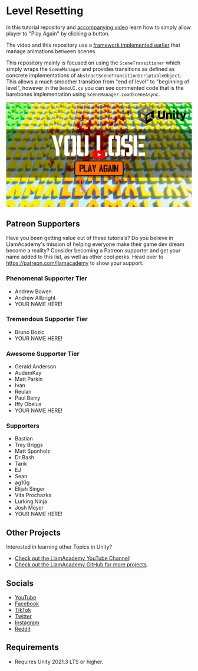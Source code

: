 ﻿# Level Resetting

In this tutorial repository and [accompanying video](https://youtu.be/fIZ9m7A1pUA) learn how to simply allow player to "Play Again" by clicking a button. 

The video and this repository use a [framework implemented earlier](https://youtu.be/UoiuKeyGjc8) that manage animations between scenes. 

This repository mainly is focused on using the `SceneTransitioner` which simply wraps the `SceneManager` and provides transitions as defined as concrete implementations of `AbstractSceneTransitionScriptableObject`. This allows a much smoother transition from "end of level" to "beginning of level", however in the `DemoUI.cs` you can see commented code that is the barebones implementation using `SceneManager.LoadSceneAsync`.

[![Youtube Tutorial](./Video%20Screenshot.jpg)](https://youtu.be/fIZ9m7A1pUA)

## Patreon Supporters
Have you been getting value out of these tutorials? Do you believe in LlamAcademy's mission of helping everyone make their game dev dream become a reality? Consider becoming a Patreon supporter and get your name added to this list, as well as other cool perks.
Head over to https://patreon.com/llamacademy to show your support.

### Phenomenal Supporter Tier
* Andrew Bowen
* Andrew Allbright
* YOUR NAME HERE!

### Tremendous Supporter Tier
* Bruno Bozic
* YOUR NAME HERE!

### Awesome Supporter Tier
* Gerald Anderson
* AudemKay
* Matt Parkin
* Ivan
* Reulan
* Paul Berry
* Iffy Obelus
* YOUR NAME HERE!

### Supporters
* Bastian
* Trey Briggs
* Matt Sponholz
* Dr Bash
* Tarik
* EJ
* Sean
* ag10g
* Elijah Singer
* Vita Prochazka
* Lurking Ninja
* Josh Meyer
* YOUR NAME HERE!

## Other Projects
Interested in learning other Topics in Unity? 

* [Check out the LlamAcademy YouTube Channel](https://youtube.com/c/LlamAcademy)!
* [Check out the LlamAcademy GitHub for more projects](https://github.com/llamacademy).

## Socials
* [YouTube](https://youtube.com/c/LlamAcademy)
* [Facebook](https://facebook.com/LlamAcademyOfficial)
* [TikTok](https://www.tiktok.com/@llamacademy)
* [Twitter](https://twitter.com/TheLlamAcademy)
* [Instagram](https://www.instagram.com/llamacademy/)
* [Reddit](https://www.reddit.com/user/LlamAcademyOfficial)

## Requirements
* Requires Unity 2021.3 LTS or higher.